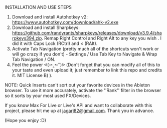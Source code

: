 INSTALLATION AND USE STEPS

1. Download and install Autohotkey v2: https://www.autohotkey.com/download/ahk-v2.exe
2. Download and install Sharpkeys: https://github.com/randyrants/sharpkeys/releases/download/v3.9.4/sharpkeys394.zip. Remap Right Control and Right Alt to any key you wish . I did it with Caps Lock (RCtrl) and < (RAlt).
3. Activate Tab Navigation (pretty much all of the shortcuts won't work or will go crazy if you don't) - Settings / Use Tab Key to Navigate & Wrap Tab Navigation / ON.
4. Feel the power ᕙ(⇀‸↼‶)ᕗ  (Don't forget that you can modify all of this to your taste and even upload it; just remember to link this repo and credits it. MIT License B) ).

NOTE: Quick Inserts can't sort out your favorite devices in the Ableton browser. To use it more accurately, activate the ''Rank'' filter in the browser so it sorts by your most used FX/Devices.

If you know Max For Live or Live's API and want to collaborate with this project, please hit me up at jagarj82@gmail.com. Thank you in advance.

(Hope you enjoy :D)
